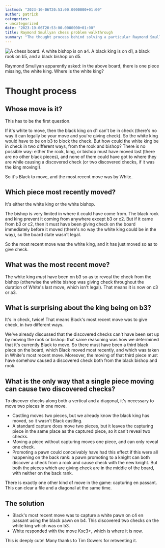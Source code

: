 ```yaml
---
lastmod: "2023-10-06T20:53:00.0000000+01:00"
author: patrick
categories:
- uncategorized
date: "2023-10-06T20:53:00.0000000+01:00"
title: Raymond Smullyan chess problem walkthrough
summary: "The thought process behind solving a particular Raymond Smullyan chess retrograde analysis puzzle."
---
```


![A chess board. A white bishop is on a4. A black king is on d1, a black rook on b5, and a black bishop on d5.](https://pbs.twimg.com/media/F7wXUNxWgAApBsv?format=png&name=360x360 "Smullyan chess puzzle. A white bishop is on a4. A black king is on d1, a black rook on b5, and a black bishop on d5.")

Raymond Smullyan apparently asked: in the above board, there is one piece missing, the white king.
Where is the white king?

# Thought process

## Whose move is it?
This has to be the first question.

If it's white to move, then the black king on d1 can't be in check (there's no way it can legally be your move and you're giving check).
So the white king would have to be on b3 to block the check.
But how could the white king be in check in two different ways, from the rook and bishop?
There is no possible way: either the rook, king, or bishop must have moved last (there are no other black pieces), and none of them could have got to where they are while causing a discovered check (or two discovered checks, if it was the king moving!).

So it's Black to move, and the most recent move was by White.

## Which piece most recently moved?

It's either the white king or the white bishop.

The bishop is very limited in where it could have come from.
The black rook and king prevent it coming from anywhere except b3 or c2.
But if it came from b3 or c2, then it must have been giving check on the board immediately before it moved (there's no way the white king could be in the way), so the board state wasn't legal.

So the most recent move was the white king, and it has just moved so as to give check.

## What was the most recent move?

The white king *must* have been on b3 so as to reveal the check from the bishop (otherwise the white bishop was giving check throughout the duration of White's last move, which isn't legal).
That means it is now on c3 or a3.

## What is surprising about the king being on b3?

It's in check, twice!
That means Black's most recent move was to give check, in *two* different ways.

We've already discussed that the discovered checks can't have been set up by moving the rook or bishop: that same reasoning was how we determined that it's currently Black to move.
So there must have been a third black piece on the board, which Black moved most recently, and which was taken in White's most recent move.
Moreover, the moving of that third piece must have somehow caused a discovered check both from the black bishop and rook.

## What is the only way that a single piece moving can cause two discovered checks?

To discover checks along both a vertical and a diagonal, it's necessary to move two pieces in one move.

* Castling moves two pieces, but we already know the black king has moved, so it wasn't Black castling.
* A standard capture does move two pieces, but it leaves the capturing piece in the same place as the captured piece, so it can't reveal two checks.
* Moving a piece without capturing moves one piece, and can only reveal one check.
* Promoting a pawn could conceivably have had this effect if this were all happening on the back rank: a pawn promoting to a knight can both discover a check from a rook and cause check with the new knight. But both the pieces which are giving check are in the middle of the board, with neither on the back rank.

There is exactly one other kind of move in the game: capturing en passant.
This can clear a file and a diagonal at the same time.

## The solution

* Black's most recent move was to capture a white pawn on c4 en passant using the black pawn on b4. This discovered two checks on the white king which was on b3.
* White responded with the move Kxc3+, which is where it is now.

This is deeply cute!
Many thanks to Tim Gowers for retweeting it.

